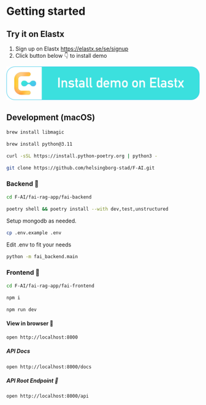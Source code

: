 # Getting started

## Try it on Elastx

1. Sign up on Elastx <https://elastx.se/se/signup>
2. Click button below 👇 to install demo

[![Install demo](https://raw.githubusercontent.com/helsingborg-stad/F-AI/5e0c8dcac95f2468b4509927ccc2f410c08b0508/.deploy/elastx/elastx_install_demo.png)](https://app.jelastic.elastx.net/?manifest=https://raw.githubusercontent.com/helsingborg-stad/F-AI/refs/heads/master/.deploy/elastx/mainfest.yml)

## Development (macOS)

```bash
brew install libmagic
```

```bash
brew install python@3.11
```

```bash
curl -sSL https://install.python-poetry.org | python3 -
```

```bash
git clone https://github.com/helsingborg-stad/F-AI.git
```

### Backend 🤖

```bash
cd F-AI/fai-rag-app/fai-backend
```

```bash
poetry shell && poetry install --with dev,test,unstructured
```

Setup mongodb as needed.

```bash
cp .env.example .env
```

Edit .env to fit your needs

```bash
python -m fai_backend.main
```

### Frontend 🎸

```bash
cd F-AI/fai-rag-app/fai-frontend
```

```bash
npm i
```

```bash
npm run dev
```

#### View in browser 🚀

```bash
open http://localhost:8000
```

##### API Docs

```bash
open http://localhost:8000/docs
```

##### API Root Endpoint 🤩

```bash
open http://localhost:8000/api
```
